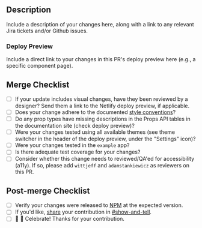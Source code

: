 ## Description

Include a description of your changes here, along with a link to any relevant Jira tickets and/or Github issues.

### Deploy Preview

Include a direct link to your changes in this PR's deploy preview here (e.g., a specific component page).

## Merge Checklist

* [ ] If your update includes visual changes, have they been reviewed by a designer? Send them a link to the Netlify deploy preview, if applicable.
* [ ] Does your change adhere to the documented [style conventions](https://github.com/openedx/paragon/blob/master/docs/decisions/0012-css-styling-conventions)?
* [ ] Do any prop types have missing descriptions in the Props API tables in the documentation site (check deploy preview)?
* [ ] Were your changes tested using all available themes (see theme switcher in the header of the deploy preview, under the "Settings" icon)?
* [ ] Were your changes tested in the `example` app?
* [ ] Is there adequate test coverage for your changes?
* [ ] Consider whether this change needs to reviewed/QA'ed for accessibility (a11y). If so, please add `wittjeff` and `adamstankiewicz` as reviewers on this PR.

## Post-merge Checklist

* [ ] Verify your changes were released to [NPM](https://www.npmjs.com/package/@edx/paragon) at the expected version.
* [ ] If you'd like, [share](https://github.com/openedx/paragon/discussions/new?category=show-and-tell) your contribution in [#show-and-tell](https://github.com/openedx/paragon/discussions/categories/show-and-tell).
* [ ] 🎉 🙌 Celebrate! Thanks for your contribution.
